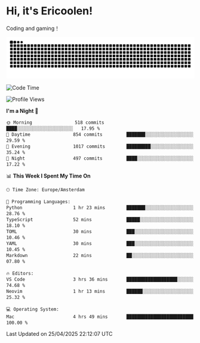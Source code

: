 # Hi, it's Ericoolen!
Coding and gaming！

<picture>
  <source media="(prefers-color-scheme: dark)" srcset="https://raw.githubusercontent.com/Eric-Song-Nop/Eric-Song-Nop/output/github-contribution-grid-snake-dark.svg">
  <source media="(prefers-color-scheme: light)" srcset="https://raw.githubusercontent.com/Eric-Song-Nop/Eric-Song-Nop/output/github-contribution-grid-snake.svg">
  <img alt="github contribution grid snake animation" src="https://raw.githubusercontent.com/Eric-Song-Nop/Eric-Song-Nop/output/github-contribution-grid-snake.svg">
</picture>

<!--START_SECTION:waka-->
![Code Time](http://img.shields.io/badge/Code%20Time-1%2C812%20hrs%2057%20mins-blue)

![Profile Views](http://img.shields.io/badge/Profile%20Views-1-blue)

**I'm a Night 🦉** 

```text
🌞 Morning                518 commits         ████░░░░░░░░░░░░░░░░░░░░░   17.95 % 
🌆 Daytime                854 commits         ███████░░░░░░░░░░░░░░░░░░   29.59 % 
🌃 Evening                1017 commits        █████████░░░░░░░░░░░░░░░░   35.24 % 
🌙 Night                  497 commits         ████░░░░░░░░░░░░░░░░░░░░░   17.22 % 
```


📊 **This Week I Spent My Time On** 

```text
🕑︎ Time Zone: Europe/Amsterdam

💬 Programming Languages: 
Python                   1 hr 23 mins        ███████░░░░░░░░░░░░░░░░░░   28.76 % 
TypeScript               52 mins             █████░░░░░░░░░░░░░░░░░░░░   18.10 % 
TOML                     30 mins             ███░░░░░░░░░░░░░░░░░░░░░░   10.46 % 
YAML                     30 mins             ███░░░░░░░░░░░░░░░░░░░░░░   10.45 % 
Markdown                 22 mins             ██░░░░░░░░░░░░░░░░░░░░░░░   07.80 % 

🔥 Editors: 
VS Code                  3 hrs 36 mins       ███████████████████░░░░░░   74.68 % 
Neovim                   1 hr 13 mins        ██████░░░░░░░░░░░░░░░░░░░   25.32 % 

💻 Operating System: 
Mac                      4 hrs 49 mins       █████████████████████████   100.00 % 
```


 Last Updated on 25/04/2025 22:12:07 UTC
<!--END_SECTION:waka-->
